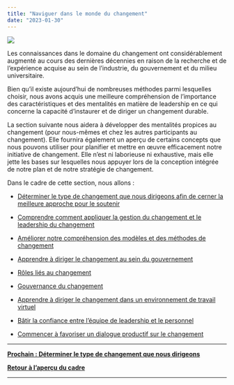 ```yaml
---
title: "Naviguer dans le monde du changement"
date: "2023-01-30"
---
```


![](images/FLC-Deepening.png)

Les connaissances dans le domaine du changement ont considérablement augmenté au cours des dernières décennies en raison de la recherche et de l’expérience acquise au sein de l’industrie, du gouvernement et du milieu universitaire.

Bien qu’il existe aujourd’hui de nombreuses méthodes parmi lesquelles choisir, nous avons acquis une meilleure compréhension de l’importance des caractéristiques et des mentalités en matière de leadership en ce qui concerne la capacité d’instaurer et de diriger un changement durable.

La section suivante nous aidera à développer des mentalités propices au changement (pour nous-mêmes et chez les autres participants au changement). Elle fournira également un aperçu de certains concepts que nous pouvons utiliser pour planifier et mettre en œuvre efficacement notre initiative de changement. Elle n’est ni laborieuse ni exhaustive, mais elle jette les bases sur lesquelles nous appuyer lors de la conception intégrée de notre plan et de notre stratégie de changement.

Dans le cadre de cette section, nous allons :

- [Déterminer le type de changement que nous dirigeons afin de cerner la meilleure approche pour le soutenir](/framework-for-leading-change/le-type-de-changement-que-nous-dirigeons/)

- [Comprendre comment appliquer la gestion du changement et le leadership du changement](/framework-for-leading-change/la-gestion-du-changement-et-le-leadership-du-changement/)

- [Améliorer notre compréhension des modèles et des méthodes de changement](/framework-for-leading-change/les-modeles-et-les-methodes-de-changement/)

- [Apprendre à diriger le changement au sein du gouvernement](/framework-for-leading-change/la-direction-du-changement-au-sein-du-gouvernement/)

- [Rôles liés au changement](/framework-for-leading-change/roles-lies-au-changement/)

- [Gouvernance du changement](/framework-for-leading-change/gouvernance-du-changement/)

- [Apprendre à diriger le changement dans un environnement de travail virtuel](/framework-for-leading-change/diriger-le-changement-dans-un-environnement-virtuel-hybride/)

- [Bâtir la confiance entre l’équipe de leadership et le personnel](/framework-for-leading-change/batir-la-confiance-et-adopter-un-comportement-exemplaire/)

- [Commencer à favoriser un dialogue productif sur le changement](/framework-for-leading-change/promouvoir-le-dialogue/)

* * *

[**Prochain : Déterminer le type de changement que nous dirigeons**](/framework-for-leading-change/le-type-de-changement-que-nous-dirigeons/)

[**Retour à l’aperçu du cadre**](/framework-for-leading-change/navigating-the-world-of-change/)

* * *
